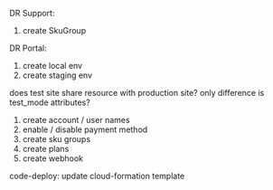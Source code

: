 DR Support:
1. create SkuGroup


DR Portal:

1. create local env
2. create staging env


does test site share resource with production site? only difference is test_mode attributes?

1. create account / user names
2. enable / disable payment method
3. create sku groups
4. create plans
5. create webhook


code-deploy:
update cloud-formation template